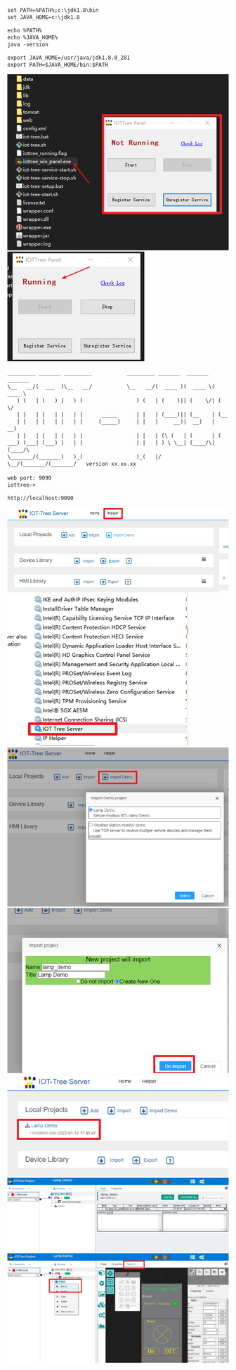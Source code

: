 









```
set PATH=%PATH%;c:\jdk1.8\bin
set JAVA_HOME=c:\jdk1.8
```


```
echo %PATH%
echo %JAVA_HOME%
java -version
```



```
export JAVA_HOME=/usr/java/jdk1.8.0_281
export PATH=$JAVA_HOME/bin:$PATH
```






<img src="./img/win_panel1.png"/>





<img src="./img/win_panel2.png" />






```
_________ _______ _________           _________ _______  _______  _______
\__   __/(  ___  )\__   __/           \__   __/(  ____ )(  ____ \(  ____ \
   ) (   | (   ) |   ) (                 ) (   | (    )|| (    \/| (    \/
   | |   | |   | |   | |      _____      | |   | (____)|| (__    | (__
   | |   | |   | |   | |     (_____)     | |   |     __)|  __)   |  __)
   | |   | |   | |   | |                 | |   | (\ (   | (      | (
___) (___| (___) |   | |                 | |   | ) \ \__| (____/\| (____/\
\_______/(_______)   )_(                 )_(   |/   \__/(_______/(_______/   version xx.xx.xx

web port: 9090
iottree->
```


```
http://localhost:9090

```


<img src="./img/qs_1.png">




<img src="./img/win_ser.png">









<img src="./img/imp_demo1.png" />




<img src="./img/imp_demo2.png" />




<img src="./img/imp_demo3.png" />
<img src="./img/imp_demo4.png" />




<img src="./img/imp_demo5.png" />
